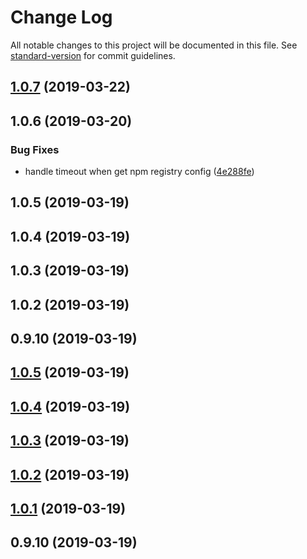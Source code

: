 # Change Log

All notable changes to this project will be documented in this file. See [standard-version](https://github.com/conventional-changelog/standard-version) for commit guidelines.

## [1.0.7](https://github.com/logan70/create-jslib/compare/create-jslib@1.0.6...1.0.7) (2019-03-22)



## 1.0.6 (2019-03-20)


### Bug Fixes

* handle timeout when get npm registry config ([4e288fe](https://github.com/logan70/create-jslib/commit/4e288fe))



## 1.0.5 (2019-03-19)



## 1.0.4 (2019-03-19)



## 1.0.3 (2019-03-19)



## 1.0.2 (2019-03-19)



## 0.9.10 (2019-03-19)



## [1.0.5](https://github.com/logan70/create-jslib/compare/v1.0.4...v1.0.5) (2019-03-19)



## [1.0.4](https://github.com/logan70/create-jslib/compare/v1.0.3...v1.0.4) (2019-03-19)



## [1.0.3](https://github.com/logan70/create-jslib/compare/v1.0.2...v1.0.3) (2019-03-19)



## [1.0.2](https://github.com/logan70/create-jslib/compare/v0.9.10...v1.0.2) (2019-03-19)



## [1.0.1](https://github.com/logan70/create-jslib/compare/v0.9.10...v1.0.1) (2019-03-19)



## 0.9.10 (2019-03-19)

